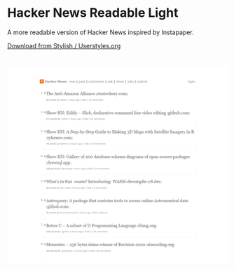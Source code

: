 # Hacker News Readable Light

A more readable version of Hacker News inspired by Instapaper.

[Download from Stylish / Userstyles.org](https://userstyles.org/styles/177181/hacker-news-readable-light)

#

![Image of Hacker News Readable Light](hacker-news-readable-light.png)

#
